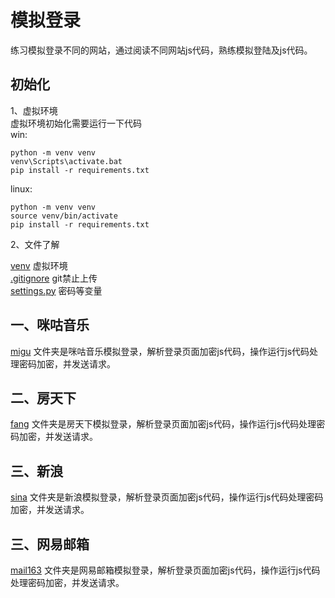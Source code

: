 # 模拟登录
练习模拟登录不同的网站，通过阅读不同网站js代码，熟练模拟登陆及js代码。<br>
## 初始化
1、虚拟环境<br>
虚拟环境初始化需要运行一下代码<br>
win: 
```
python -m venv venv
venv\Scripts\activate.bat
pip install -r requirements.txt
```
linux:
```
python -m venv venv
source venv/bin/activate
pip install -r requirements.txt
```
2、文件了解<br>

[venv](https://github.com/ghxuan/login/tree/master/venv) 虚拟环境 <br>
[.gitignore](https://github.com/ghxuan/login/tree/master/.gitignore) git禁止上传 <br>
[settings.py](https://github.com/ghxuan/login/tree/master/settings.py) 密码等变量 <br>

## 一、咪咕音乐
[migu](https://github.com/ghxuan/login/tree/master/migu) 文件夹是咪咕音乐模拟登录，解析登录页面加密js代码，操作运行js代码处理密码加密，并发送请求。

## 二、房天下
[fang](https://github.com/ghxuan/login/tree/master/fang) 文件夹是房天下模拟登录，解析登录页面加密js代码，操作运行js代码处理密码加密，并发送请求。<br>

## 三、新浪
[sina](https://github.com/ghxuan/login/tree/master/sina) 文件夹是新浪模拟登录，解析登录页面加密js代码，操作运行js代码处理密码加密，并发送请求。<br>

## 三、网易邮箱
[mail163](https://github.com/ghxuan/login/tree/master/mail163) 文件夹是网易邮箱模拟登录，解析登录页面加密js代码，操作运行js代码处理密码加密，并发送请求。<br>

